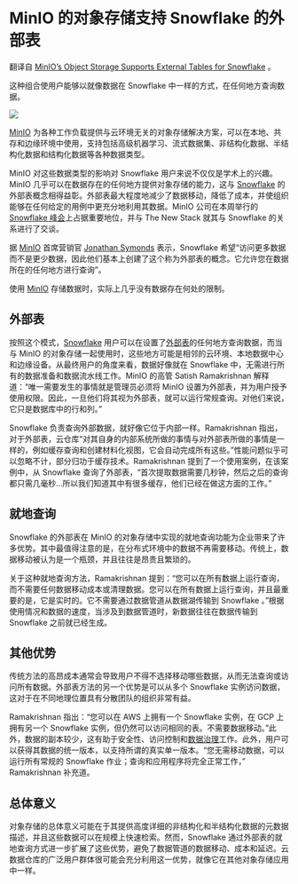 # MinIO 的对象存储支持 Snowflake 的外部表

翻译自 [MinIO’s Object Storage Supports External Tables for Snowflake](https://thenewstack.io/minios-object-storage-supports-external-tables-for-snowflake/) 。

这种组合使用户能够以就像数据在 Snowflake 中一样的方式，在任何地方查询数据。

![](https://cdn.thenewstack.io/media/2023/06/524860f0-cloud-2570256_1280-e1687843197787.jpg)

[MinIO](https://thenewstack.io/how-minio-brings-object-storage-service-to-kubernetes/) 为各种工作负载提供与云环境无关的对象存储解决方案，可以在本地、共存和边缘环境中使用，支持包括高级机器学习、流式数据集、非结构化数据、半结构化数据和结构化数据等各种数据类型。

MinIO 对这些数据类型的影响对 Snowflake 用户来说不仅仅是学术上的兴趣。MinIO 几乎可以在数据存在的任何地方提供对象存储的能力，这与 [Snowflake](https://www.snowflake.com/en/) 的外部表概念相得益彰。外部表最大程度地减少了数据移动，降低了成本，并使组织能够在任何给定的用例中更充分地利用其数据。MinIO 公司在本周举行的 [Snowflake 峰会](https://www.snowflake.com/summit/)上占据重要地位，并与 The New Stack 就其与 Snowflake 的关系进行了交谈。

据 [MinIO](https://min.io/?utm_content=inline-mention) 首席营销官 [Jonathan Symonds](https://www.linkedin.com/in/jtsymonds?original_referer=https%3A%2F%2Fwww.gopher.com%2F) 表示，Snowflake 希望“访问更多数据而不是更少数据，因此他们基本上创建了这个称为外部表的概念。它允许您在数据所在的任何地方进行查询”。

使用 [MinIO](https://min.io/) 存储数据时，实际上几乎没有数据存在何处的限制。

## 外部表

按照这个模式，[Snowflake](https://thenewstack.io/snowflake-builds-out-its-data-cloud/) 用户可以在设置了[外部表](https://docs.snowflake.com/en/user-guide/tables-external-intro)的任何地方查询数据，而当与 MinIO 的对象存储一起使用时，这些地方可能是相邻的云环境、本地数据中心和边缘设备。从最终用户的角度来看，数据好像就在 Snowflake 中，无需进行所有的数据准备和数据流水线工作。MinIO 的高管 Satish Ramakrishnan 解释道：“唯一需要发生的事情就是管理员必须将 MinIO 设置为外部表，并为用户授予使用权限。因此，一旦他们将其视为外部表，就可以运行常规查询。对他们来说，它只是数据库中的行和列。”

Snowflake 负责查询外部数据，就好像它位于内部一样。Ramakrishnan 指出，对于外部表，云仓库“对其自身的内部系统所做的事情与对外部表所做的事情是一样的，例如缓存查询和创建材料化视图，它会自动完成所有这些。”性能问题似乎可以忽略不计，部分归功于缓存技术。Ramakrishnan 提到了一个使用案例，在该案例中，从 Snowflake 查询了外部表，“首次提取数据需要几秒钟，然后之后的查询都只需几毫秒...所以我们知道其中有很多缓存，他们已经在做这方面的工作。”

## 就地查询

Snowflake 的外部表在 MinIO 的对象存储中实现的就地查询功能为企业带来了许多优势。其中最值得注意的是，在分布式环境中的数据不再需要移动。传统上，数据移动被认为是一个瓶颈，并且往往是昂贵且繁琐的。

关于这种就地查询方法，Ramakrishnan 提到：“您可以在所有数据上运行查询，而不需要任何数据移动成本或清理数据。您可以在所有数据上运行查询，并且最重要的是，它是实时的。它不需要通过数据管道从数据湖传输到 Snowflake 。”根据使用情况和数据的速度，当涉及到数据管道时，新数据往往在数据传输到 Snowflake 之前就已经生成。

## 其他优势

传统方法的高昂成本通常会导致用户不得不选择移动哪些数据，从而无法查询或访问所有数据。外部表方法的另一个优势是可以从多个 Snowflake 实例访问数据，这对于在不同地理位置具有分散团队的组织非常有益。

Ramakrishnan 指出：“您可以在 AWS 上拥有一个 Snowflake 实例，在 GCP 上拥有另一个 Snowflake 实例，但仍然可以访问相同的表。不需要数据移动。”此外，数据的副本较少，这有助于安全性、访问控制和[数据治理](https://www.gartner.com/smarterwithgartner/7-key-foundations-for-modern-data-and-analytics-governance)工作。此外，用户可以获得其数据的统一版本，以支持所谓的真实单一版本。“您无需移动数据，可以运行所有常规的 Snowflake 作业；查询和应用程序将完全正常工作，” Ramakrishnan 补充道。

## 总体意义

对象存储的总体意义可能在于其提供高度详细的非结构化和半结构化数据的元数据描述，并且这些数据可以在规模上快速检索。然而，Snowflake 通过外部表的就地查询方式进一步扩展了这些优势，避免了数据管道的数据移动、成本和延迟。云数据仓库的广泛用户群体很可能会充分利用这一优势，就像它在其他对象存储应用中一样。

